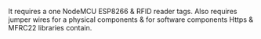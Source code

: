 It requires a one NodeMCU ESP8266 & RFID reader tags.
Also requires jumper wires for a physical components & for software components Https & MFRC22 libraries contain.
